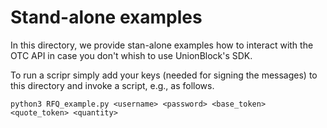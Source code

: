 # Stand-alone examples 

In this directory, we provide stan-alone examples how to interact with the OTC API in case you don't whish to use UnionBlock's SDK.

To run a scripr simply add your keys (needed for signing the messages) to this directory and invoke a script, e.g., as follows.

```
python3 RFQ_example.py <username> <password> <base_token> <quote_token> <quantity>

```


